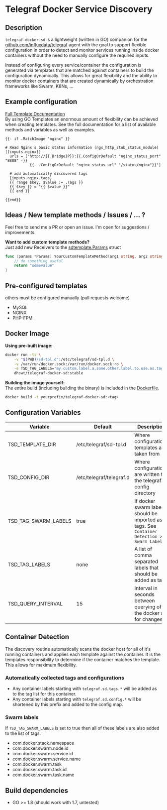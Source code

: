 # Telegraf Docker Service Discovery

## Description
`telegraf-docker-sd` is a lightweight (written in GO) companion for the
[github.com/influxdata/telegraf](https://github.com/influxdata/telegraf)
agent with the goal to support flexible configuration in order to detect
and monitor services running inside docker containers without the need
to manually configure the required inputs.

Instead of configuring every service/container the configuration is
generated via templates that are matched against containers to build
the configuration dynamically. This allows for great flexibility and
the ability to monitor docker containers that are created dynamically by
orchestration frameworks like Swarm, K8Ns, ...

## Example configuration
[Full Template Documentation](doc/TEMPLATE.md) \
By using GO Templates an enormous amount of flexibility can be achieved
when creating templates. See the full documentation for a list of
available methods and variables as well as examples.
```
{{- if .MatchImage "nginx" }}

# Read Nginx's basic status information (ngx_http_stub_status_module)
[[inputs.nginx]]
  urls = ["http://{{.BridgeIP}}:{{.ConfigOrDefault "nginx_status_port" "8888" -}}
           {{- .ConfigOrDefault "nginx_status_url" "/status/nginx"}}"]

  # add automatically discovered tags
  [inputs.nginx.tags]
  {{ range $key, $value := .Tags }}
  {{ $key }} = "{{ $value }}"
  {{ end }}

{{end}}
```

## Ideas / New template methods / Issues / ... ?
Feel free to send me a PR or open an issue. I'm open for suggestions / improvements.

**Want to add custom template methods?** \
Just add new Receivers to the [sdtemplate.Params](sdtemplate/params.go) struct
```go
func (params *Params) YourCustomTemplateMethod(arg1 string, arg2 string, <<whatever>>) string {
    // do something useful
    return "somevalue"
}
```

## Pre-configured templates
others must be configured manually (pull requests welcome)
- MySQL
- NGINX
- PHP-FPM

## Docker Image
**Using pre-built image:**
```bash
docker run -ti \
    -v "$(PWD)/sd-tpl.d":/etc/telegraf/sd-tpl.d \
    -v /var/run/docker.sock:/var/run/docker.sock:ro \
    -e TSD_TAG_LABELS="my.custom.label.a,some.other.label.to.use.as.tags,..." \
    dhswt/telegraf-docker-sd:stable
```

**Building the image yourself:**\
The entire build (including building the binary) is included in the [Dockerfile](./Dockerfile).
```bash
docker build -t yourprefix/telegraf-docker-sd:<tag>
```

## Configuration Variables
| Variable             | Default                  | Description                                                                                 |
| ---                  | ---                      | ---                                                                                         |
| TSD_TEMPLATE_DIR     | /etc/telegraf/sd-tpl.d   | Where configurations templates are taken from                                               |
| TSD_CONFIG_DIR       | /etc/telegraf/telegraf.d | Where configurations are written to, the telegraf config directory                          |
| TSD_TAG_SWARM_LABELS | true                     | If docker swarm labels should be imported as tags. See `Container Detection > Swarm Labels` |
| TSD_TAG_LABELS       | none                     | A list of comma separated labels that should be added as tags                               |
| TSD_QUERY_INTERVAL   | 15                       | Interval in seconds between querying of the docker api for changes                          |

## Container Detection
The discovery routine automatically scans the docker host for all of it's running containers and applies each template against the container.
It is the templates responsibility to determine if the container matches the template. This allows for maximum flexibility.

### Automatically collected tags and configurations
- Any container labels starting with `telegraf.sd.tags.*` will be added as to the tag list for this container.
- Any container labels starting with `telegraf.sd.config.*` will be shortened by this prefix and added to the config map.

### Swarm labels
If `TSD_TAG_SWARM_LABELS` is set to true then all of these labels are also added to the list of tags.
- com.docker.stack.namespace
- com.docker.swarm.node.id
- com.docker.swarm.service.id
- com.docker.swarm.service.name
- com.docker.swarm.task
- com.docker.swarm.task.id
- com.docker.swarm.task.name

## Build dependencies
- GO >= 1.8 (should work with 1.7, untested)
